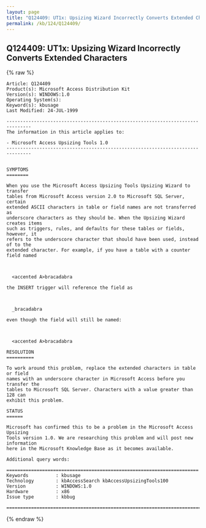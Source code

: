 ```yaml
---
layout: page
title: "Q124409: UT1x: Upsizing Wizard Incorrectly Converts Extended Characters"
permalink: /kb/124/Q124409/
---
```


## Q124409: UT1x: Upsizing Wizard Incorrectly Converts Extended Characters

{% raw %}

	Article: Q124409
	Product(s): Microsoft Access Distribution Kit
	Version(s): WINDOWS:1.0
	Operating System(s): 
	Keyword(s): kbusage
	Last Modified: 24-JUL-1999
	
	-------------------------------------------------------------------------------
	The information in this article applies to:
	
	- Microsoft Access Upsizing Tools 1.0 
	-------------------------------------------------------------------------------
	
	
	SYMPTOMS
	========
	
	When you use the Microsoft Access Upsizing Tools Upsizing Wizard to transfer
	tables from Microsoft Access version 2.0 to Microsoft SQL Server, certain
	extended ASCII characters in table or field names are not transferred as
	underscore characters as they should be. When the Upsizing Wizard creates items
	such as triggers, rules, and defaults for these tables or fields, however, it
	refers to the underscore character that should have been used, instead of to the
	extended character. For example, if you have a table with a counter field named
	
	  
	
	  <accented A>bracadabra
	
	the INSERT trigger will reference the field as
	
	  
	
	  _bracadabra
	
	even though the field will still be named:
	
	  
	
	  <accented A>bracadabra
	
	RESOLUTION
	==========
	
	To work around this problem, replace the extended characters in table or field
	names with an underscore character in Microsoft Access before you transfer the
	tables to Microsoft SQL Server. Characters with a value greater than 128 can
	exhibit this problem.
	
	STATUS
	======
	
	Microsoft has confirmed this to be a problem in the Microsoft Access Upsizing
	Tools version 1.0. We are researching this problem and will post new information
	here in the Microsoft Knowledge Base as it becomes available.
	
	Additional query words:
	
	======================================================================
	Keywords          : kbusage 
	Technology        : kbAccessSearch kbAccessUpsizingTools100
	Version           : WINDOWS:1.0
	Hardware          : x86
	Issue type        : kbbug
	
	=============================================================================
	

{% endraw %}

